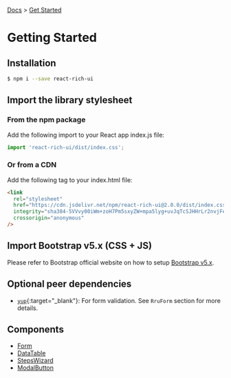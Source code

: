 [Docs](/docs) > [Get Started](/docs)

# Getting Started

## Installation

```bash
$ npm i --save react-rich-ui
```

## Import the library stylesheet

### From the npm package

Add the following import to your React app index.js file:

```js
import 'react-rich-ui/dist/index.css';
```

### Or from a CDN

Add the following tag to your index.html file:

```html
<link
  rel="stylesheet"
  href="https://cdn.jsdelivr.net/npm/react-rich-ui@2.0.0/dist/index.css"
  integrity="sha384-5VVvy00iWm+zoH7Pm5sxyZW+mpa5lyg+uvJqTcSJHHrLr2nvjFeYTVjtX18SoUBg"
  crossorigin="anonymous"
/>
```

## Import Bootstrap v5.x (CSS + JS)

Please refer to Bootstrap official website on how to setup [Bootstrap v5.x](https://getbootstrap.com/docs/5.2/getting-started/introduction/).

## Optional peer dependencies

- [`yup`](https://www.npmjs.com/package/yup){:target="_blank"}: For form validation. See `RruForm` section for more details.

## Components

- [Form](/docs/components/RruForm)
- [DataTable](/docs/components/RruDataTable)
- [StepsWizard](/docs/components/RruStepsWizard)
- [ModalButton](/docs/components/RruModalButton)
